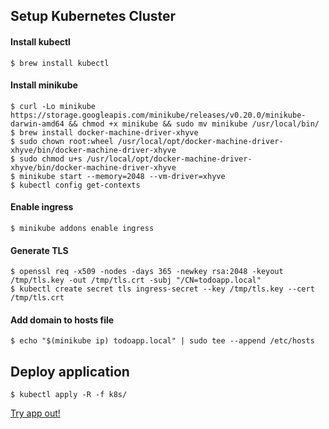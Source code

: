 ## Setup Kubernetes Cluster
#### Install kubectl
    $ brew install kubectl

#### Install minikube  
    $ curl -Lo minikube https://storage.googleapis.com/minikube/releases/v0.20.0/minikube-darwin-amd64 && chmod +x minikube && sudo mv minikube /usr/local/bin/
    $ brew install docker-machine-driver-xhyve
    $ sudo chown root:wheel /usr/local/opt/docker-machine-driver-xhyve/bin/docker-machine-driver-xhyve
    $ sudo chmod u+s /usr/local/opt/docker-machine-driver-xhyve/bin/docker-machine-driver-xhyve
    $ minikube start --memory=2048 --vm-driver=xhyve
    $ kubectl config get-contexts

#### Enable ingress  
    $ minikube addons enable ingress

#### Generate TLS  
    $ openssl req -x509 -nodes -days 365 -newkey rsa:2048 -keyout /tmp/tls.key -out /tmp/tls.crt -subj "/CN=todoapp.local"
    $ kubectl create secret tls ingress-secret --key /tmp/tls.key --cert /tmp/tls.crt

#### Add domain to hosts file  
    $ echo "$(minikube ip) todoapp.local" | sudo tee --append /etc/hosts

## Deploy application  
    $ kubectl apply -R -f k8s/

[Try app out!](https://todoapp.local)
